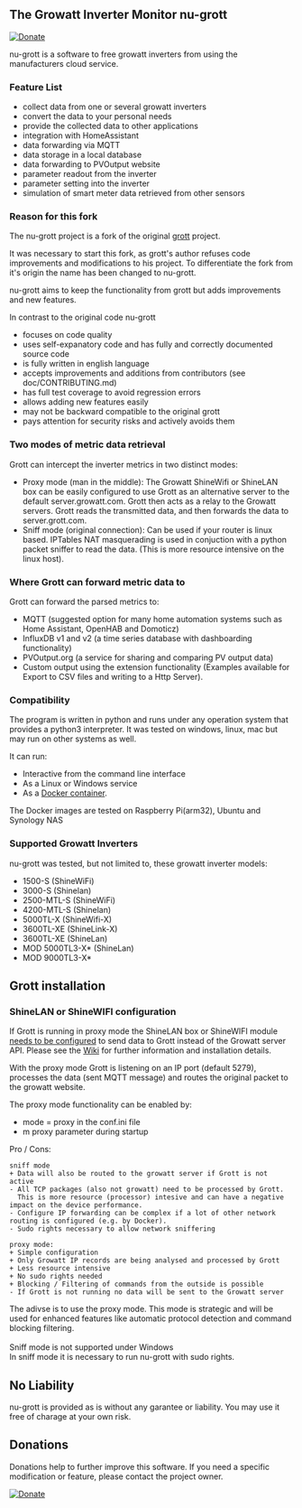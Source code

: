 
## The Growatt Inverter Monitor nu-grott
[![Donate](https://img.shields.io/badge/Donate-PayPal-green.svg)](https://www.paypal.com/donate/?hosted_button_id=7X7GKFKESAH6G)

nu-grott is a software to free growatt inverters from using the manufacturers cloud service. 


### Feature List

* collect data from one or several growatt inverters
* convert the data to your personal needs
* provide the collected data to other applications
* integration with HomeAssistant
* data forwarding via MQTT
* data storage in a local database
* data forwarding to PVOutput website
* parameter readout from the inverter
* parameter setting into the inverter
* simulation of smart meter data retrieved from other sensors


### Reason for this fork

The nu-grott project is a fork of the original [grott](https://github.com/johanmeijer/grott) project.

It was necessary to start this fork, as grott's author refuses code improvements 
and modifications to his project. To differentiate the fork from it's origin 
the name has been changed to nu-grott. 

nu-grott aims to keep the functionality from grott but adds improvements and new features.

In contrast to the original code nu-grott
* focuses on code quality
* uses self-expanatory code and has fully and correctly documented source code
* is fully written in english language 
* accepts improvements and additions from contributors (see doc/CONTRIBUTING.md) 
* has full test coverage to avoid regression errors 
* allows adding new features easily
* may not be backward compatible to the original grott
* pays attention for security risks and actively avoids them


### Two modes of metric data retrieval
Grott can intercept the inverter metrics in two distinct modes:
* Proxy mode (man in the middle): The Growatt ShineWifi or ShineLAN box can be easily configured to use Grott as an alternative server to the default server.growatt.com. Grott then acts as a relay to the Growatt servers. Grott reads the transmitted data, and then forwards the data to server.grott.com.
* Sniff mode (original connection): Can be used if your router is linux based. IPTables NAT masquerading is used in conjuction with a python packet sniffer to read the data. (This is more resource intensive on the linux host).


### Where Grott can forward metric data to
Grott can forward the parsed metrics to: 
* MQTT (suggested option for many home automation systems such as Home Assistant, OpenHAB and Domoticz)
* InfluxDB v1 and v2 (a time series database with dashboarding functionality) 
* PVOutput.org (a service for sharing and comparing PV output data)
* Custom output using the extension functionality (Examples available for Export to CSV files and writing to a Http Server).


### Compatibility
The program is written in python and runs under any operation system that
provides a python3 interpreter. It was tested on windows, linux, mac but may
run on other systems as well.

It can run:
* Interactive from the command line interface
* As a Linux or Windows service
* As a [Docker container](https://github.com/stefan-nu/grott/wiki/Docker-support).  

The Docker images are tested on Raspberry Pi(arm32), Ubuntu and Synology NAS


### Supported Growatt Inverters

nu-grott was tested, but not limited to, these growatt inverter models:

+ 1500-S (ShineWiFi)
+ 3000-S  (Shinelan)
+ 2500-MTL-S (ShineWiFi)
+ 4200-MTL-S (Shinelan)
+ 5000TL-X   (ShineWifi-X)
+ 3600TL-XE (ShineLink-X)
+ 3600TL-XE (ShineLan)
+ MOD 5000TL3-X* (ShineLan)
+ MOD 9000TL3-X*


## Grott installation

### ShineLAN or ShineWIFI configuration

If Grott is running in proxy mode the ShineLAN box or ShineWIFI module [needs to be configured](https://github.com/stefan-nu/grott/wiki/Rerouting-Growatt-Wifi-TCPIP-data-via-your-Grott-Server) to send data to Grott instead of the Growatt server API.
Please see the [Wiki](https://github.com/stefan-nu/grott/wiki) for further information and installation details. 


With the proxy mode Grott is listening on an IP port (default 5279), processes the data (sent MQTT message) and routes the original packet to the growatt website. 

The proxy mode functionality can be enabled by: 

- mode = proxy in the conf.ini file 
- m proxy parameter during startup

Pro / Cons: 

    sniff mode
    + Data will also be routed to the growatt server if Grott is not active
    - All TCP packages (also not growatt) need to be processed by Grott. 
      This is more resource (processor) intesive and can have a negative impact on the device performance.
    - Configure IP forwarding can be complex if a lot of other network routing is configured (e.g. by Docker). 
    - Sudo rights necessary to allow network sniffering
    
    proxy mode: 
    + Simple configuration 
    + Only Growatt IP records are being analysed and processed by Grott 
    + Less resource intensive 
    + No sudo rights needed
    + Blocking / Filtering of commands from the outside is possible
    - If Grott is not running no data will be sent to the Growatt server

The adivse is to use the proxy mode. This mode is strategic and will be used for enhanced features like automatic protocol detection and command blocking filtering.  
<br>
Sniff mode is not supported under Windows
<br>
In sniff mode it is necessary to run nu-grott with sudo rights. 

## No Liability

nu-grott is provided as is without any garantee or liability. 
You may use it free of charage at your own risk.

## Donations

Donations help to further improve this software.
If you need a specific modification or feature, please contact the project owner.

[![Donate](https://img.shields.io/badge/Donate-PayPal-green.svg)](https://www.paypal.com/donate/?hosted_button_id=7X7GKFKESAH6G)
